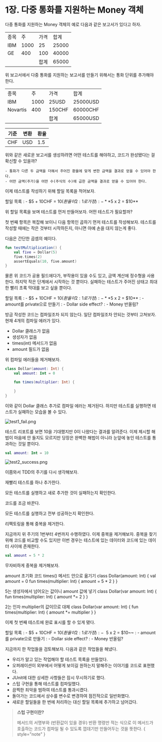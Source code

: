 # 1장. 다중 통화를 지원하는 Money 객체

다중 통화를 지원하는 Money 객체의 예로 다음과 같은 보고서가 있다고 하자.

<table>
<tr><td>종목</td><td>주</td><td>가격</td><td>합계</td></tr>
<tr><td>IBM</td><td>1000</td><td>25</td><td>25000</td></tr>
<tr><td>GE</td><td>400</td><td>100</td><td>40000</td></tr>
<tr><td> </td><td> </td><td>합계</td><td>65000</td></tr>
</table>

위 보고서에서 다중 통화를 지원하는 보고서를 만들기 위해서는 통화 단위를 추가해야 한다.

<table>
<tr><td>종목</td><td>주</td><td>가격</td><td>합계</td></tr>
<tr><td>IBM</td><td>1000</td><td>25USD</td><td>25000USD</td></tr>
<tr><td>Novartis</td><td>400</td><td>150CHF</td><td>60000CHF</td></tr>
<tr><td> </td><td> </td><td>합계</td><td>65000USD</td></tr>
</table>

| 기준  | 변환  | 환율  |
|-----|-----|-----|
| CHF | USD | 1.5 |

위와 같은 새로운 보고서를 생성하려면 어떤 테스트를 해야하고, 코드가 완성됐다는 걸 확신할 수 있을까?

```text
- 통화가 다른 두 금액을 더해서 주어진 환율에 맞게 변한 금액을 결과로 얻을 수 있어야 한다.
- 어떤 금액(주가)을 어떤 수(주식의 수)에 곱한 금액을 결과로 얻을 수 있어야 한다.
```

이제 테스트를 작성하기 위해 할일 목록을 적어보자.

할일 목록
: - $5 + 10CHF = $10 (환율이 2:1로 가정)
: - **$5 x 2 = $10**

위 할일 목록을 보며 테스트를 먼저 만들어보자. 어떤 테스트가 필요할까?

첫 번째 항목은 복잡해 보이니 다음 항목인 곱하기 먼저 테스트를 작성해보자.
테스트를 작성할 때에는 작은 것부터 시작하든지, 아니면 아예 손을 대지 않는게 좋다.

다음은 간단한 곱셈의 예이다.

```Kotlin
fun testMultiplication() {
    val five = Dollar(5)
    five.times(2)
    assertEquals(10, five.amount)
}
```

물론 위 코드가 공용 필드에다가, 부작용이 있을 수도 있고, 금액 계산에 정수형을 사용한다. 하지막 작은 단계에서 시작하는 것 뿐이다.
실패하는 테스트가 주어진 상태고 최대한 빨리 초록 막대를 보고 싶을 뿐이다.

할일 목록
: - $5 + 10CHF = $10 (환율이 2:1로 가정)
: - **$5 x 2 = $10**
: - amount를 private으로 만들기
: - Dollar side effect?
: - Money 반올림?

방금 작성한 코드는 컴파일조차 되지 않는다. 일단 컴파일조차 안되는 것부터 고쳐보자. 현재 4개의 컴파일 에러가 있다.
- Dollar 클래스가 없음
- 생성자가 없음
- times(int) 메서드가 없음
- amount 필드가 없음

위 컴파일 에러들을 제거해보자.
```Kotlin
class Dollar(amount: Int) {
    val amount: Int = 0

    fun times(multiplier: Int) {
        
    }
}
```
이와 같이 Dollar 클래스 추가로 컴파일 에러는 제거된다. 하지만 테스트를 실행하면 테스트가 실패하는 모습을 볼 수 있다.

![test1_fail.png](test1_fail.png)

테스트 리포트를 보면 10을 기대했지만 0이 나왔다는 결과를 알려준다.
이제 제시할 해법이 마음에 안 들지도 모르지만 당장은 완벽한 해법이 아니라 눈앞에 놓인 테스트를 통과하는 것일 뿐이다.

```Kotlin
val amount: Int = 10
```

![test2_success.png](test2_success.png)

이쯤와서 TDD의 주기를 다시 생각해보자.

<procedure title="TDD의 리듬">
    <step>
        <p>재빨리 테스트를 하나 추가한다.</p>
    </step>
    <step>
        <p>모든 테스트를 실행하고 새로 추가한 것이 실패하는지 확인한다.</p>
    </step>
    <step>
        <p>코드를 조금 바꾼다.</p>
    </step>
    <step>
        <p>모든 테스트를 실행하고 전부 성공하는지 확인한다.</p>
    </step>
    <step>
        <p>리팩토링을 통해 중복을 제거한다.</p>
    </step>
</procedure>

지금까지 위 주기의 1번부터 4번까지 수행하였다. 이제 중복을 제거해보자.
중복을 찾기 위해 코드를 비교할 수도 있지만 이번 경우는 테스트에 있는 데이터와 코드에 있는 데이터 사이에 존재한다.

```Kotlin
val amount = 5 * 2
```

무자비하게 중복을 제거해보자.

<procedure title="중복 제거하기">
    <step>
        <p>amount 초기화 코드 times() 메서드 안으로 옮기기
            <code-block lang="kotlin">
                class Dollar(amount: Int) {
                    val amount = 0
                    fun times(multiplier: Int) {
                        amount = 5 * 2
                    }
                }
            </code-block>
        </p>
    </step>
    <step>
        <p>5는 생성자에서 넘어오는 값이니 amount 값에 넣기
            <code-block lang="kotlin">
                class Dollar(var amount: Int) {
                    fun times(multiplier: Int) {
                        amount *= 2
                    }
                }
            </code-block>
        </p>
    </step>
    <step>
        <p>2는 인자 multiplier의 값이므로 대체
            <code-block lang="kotlin">
                class Dollar(var amount: Int) {
                    fun times(multiplier: Int) {
                        amount *= multiplier
                    }
                }
            </code-block>
        </p>
    </step>
</procedure>

이제 첫 번째 테스트에 완료 표시를 할 수 있게 됐다.

할일 목록
: - $5 + 10CHF = $10 (환율이 2:1로 가정)
: - ~~$5 x 2 = $10~~
: - amount를 private으로 만들기
: - Dollar side effect?
: - Money 반올림?

지금까지 한 작업들을 검토해보자.
다음과 같은 작업들을 해냈다.

- 우리가 알고 있는 작업해야 할 테스트 목록을 만들었다.
- 오퍼레이션이 외부에서 어떻게 보이길 원하는지 말해주는 이야기를 코드로 표현했다.
- JUnit에 대한 상세한 사항들은 잠시 무시하기로 했다.
- 스텁 구현을 통해 테스트를 컴파일했다.
- 끔찍한 죄악을 범하여 테스트를 통과시켰다.
- 돌아가는 코드에서 상수를 변수로 변경하여 점진적으로 일반화했다.
- 새로운 할일들을 한 번에 처리하는 대신 할일 목록에 추가하고 넘어갔다.

> **스텁 구현이란?**
> 
> 메서드의 서명부와 (반환값이 있을 경우) 반환 명령만 적는 식으로 이 메서드가 호출하는 코드가 컴파일 될 수 있도록 껍데기만 만들어두는 것을 뜻한다.
{ style="note" }
